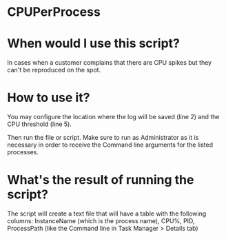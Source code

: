 # CPUPerProcess


# When would I use this script?
In cases when a customer complains that there are CPU spikes but they can't be reproduced on the spot.

# How to use it?

You may configure the location where the log will be saved (line 2) and the CPU threshold (line 5).

Then run the file or script. Make sure to run as Administrator as it is necessary in order to receive the Command line arguments for the listed processes.

# What's the result of running the script?
The script will create a text file that will have a table with the following columns: InstanceName (which is the process name), CPU%, PID, ProcessPath (like the Command line in Task Manager > Details tab)
